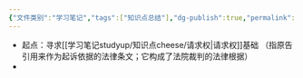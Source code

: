 ```yaml
---
{"文件类别":"学习笔记","tags":["知识点总结"],"dg-publish":true,"permalink":"/学习笔记studyup/知识点cheese/民法案例分析一般步骤/","dgPassFrontmatter":true,"created":"2024-07-02T12:09:16.695+08:00","updated":"2024-09-11T12:11:48.910+08:00"}
---
```


- 起点：寻求[[学习笔记studyup/知识点cheese/请求权\|请求权]]基础 （指原告引用来作为起诉依据的法律条文；它构成了法院裁判的法律根据）
- 
